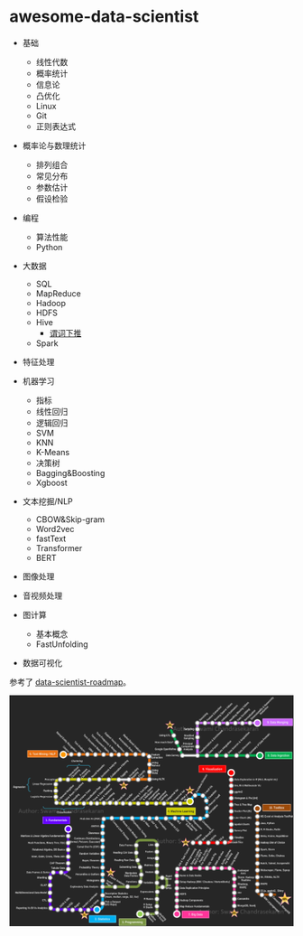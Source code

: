 # awesome-data-scientist

- 基础

  - 线性代数
  - 概率统计
  - 信息论
  - 凸优化
  - Linux
  - Git
  - 正则表达式

- 概率论与数理统计

  - 排列组合
  - 常见分布
  - 参数估计
  - 假设检验

- 编程

  - 算法性能
  - Python

- 大数据

  - SQL
  - MapReduce
  - Hadoop
  - HDFS
  - Hive
    - [谓词下推](./04-bigdata/hive-predicate-pushdown.md)
  - Spark

- 特征处理

- 机器学习

  - 指标
  - 线性回归
  - 逻辑回归
  - SVM
  - KNN
  - K-Means
  - 决策树
  - Bagging&Boosting
  - Xgboost

- 文本挖掘/NLP

  - CBOW&Skip-gram
  - Word2vec
  - fastText
  - Transformer
  - BERT

- 图像处理

- 音视频处理

- 图计算

  - 基本概念
  - FastUnfolding

- 数据可视化



参考了 [data-scientist-roadmap](https://github.com/MrMimic/data-scientist-roadmap)。

![路线图](./roadmap.png)

